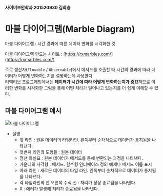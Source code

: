 #### 사이버보안학과 201520930 김희승
# 마블 다이어그램(Marble Diagram)

마블 다이어그램 : 시간 경과에 따른 데이터 변화를 시각화한 것

마블 다이어그램 만드는 사이트 : [https://rxmarbles.com/](https://rxmarbles.com/)

주로 생산자(`Flowable` / `Observable`)에서 메서드를 호출할 때 시간의 경과에 따라 데이터가 어떻게 변화하는지를 설명하는데 사용한다. </br>
리액티브 프로그래밍에서는 **데이터가 시간에 따라 어떻게 변화하는지가 중요**하므로 이러한 변화를 시각화한 그림을 통해 어떤 처리가 일어나고 있는지를 더 쉽게 이해할 수 있다.

## 마블 다이어그램 예시

![마블 다이어그램](https://raw.github.com/wiki/ReactiveX/RxJava/images/rx-operators/legend.png)

* 설명
    * 윗 라인 : 원본 데이터의 타임라인. 왼쪽부터 순차적으로 데이터가 통지됨을 나타낸다.
    * 첫번째 라인의 도형들 : 원본 데이터
    * 점선 화살표 : 원본 데이터가 메서드를 통해 변환되는 과정을 나타낸다.
    * 가운데의 사각형 : 메서드. 함수형 인터페이스 정의 예제나 메서드 이름 표시
    * 아래 라인 : 새로운 데이터의 타임 라인. 왼쪽부터 순차적으로 데이터가 통지됨을 나타낸다.
    * 각 타임라인의 맨 오른쪽 수직 선 : 처리가 정상 종료됨을 나타낸다.
    * X : 에러가 발생해 처리가 종료됨을 나타낸다.